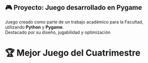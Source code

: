 ## 🎮 Proyecto: Juego desarrollado en Pygame

Juego creado como parte de un trabajo académico para la Facultad, utilizando **Python** y **Pygame**.  
Destacado por su diseño, jugabilidad y optimización

# 🏆 Mejor Juego del Cuatrimestre
